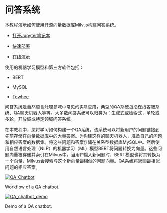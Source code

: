 问答系统
====

本教程演示如何使用开源向量数据库Milvus构建问答系统。

* [打开Jupyter笔记本](https://github.com/towhee-io/examples/tree/main/nlp/question_answering)

* [快速部署](https://github.com/milvus-io/bootcamp/blob/master/solutions/nlp/question_answering_system/quick_deploy)

* [在线演示](https://milvus.io/milvus-demos/)

使用的机器学习模型和第三方软件包括：

* BERT

* MySQL

* [Towhee](https://towhee.io/)

问答系统是自然语言处理领域中常见的实际应用，典型的QA系统包括在线客服系统、QA聊天机器人等等。大多数问答系统可以归类为：生成式或检索式，单轮或多轮，开放域或特定领域问答系统。

在本教程中，您将学习如何构建一个QA系统，该系统可以将新用户的问题链接到先前存储在向量数据库中的大量答案。为构建这样的聊天机器人，准备自己的问题和相应答案的数据集。将这些问题和答案存储在关系型数据库MySQL中。然后使用自然语言处理（NLP）的机器学习（ML）模型BERT将问题转换为向量。这些问题向量被存储并索引在Milvus中。当用户输入新问题时，BERT模型也将其转换为一个向量，Milvus会搜索与这个新向量最相似的问题向量。QA系统将返回最相似问题的相应答案。

[![QA_Chatbot](https://milvus.io/static/01a9b9e93b51edc818fa83c4485597a3/1263b/qa_chatbot.png "Workflow of a QA chatbot.")](https://milvus.io/static/01a9b9e93b51edc818fa83c4485597a3/c8380/qa_chatbot.png)

Workflow of a QA chatbot.

[![QA_chatbot_demo](https://milvus.io/static/8114067a630e4601006ef7571bfbf397/7e80f/qa_chatbot_demo.png "Demo of a QA chatbot.")](https://milvus.io/static/8114067a630e4601006ef7571bfbf397/7e80f/qa_chatbot_demo.png)

Demo of a QA chatbot.

